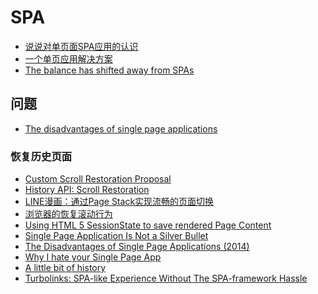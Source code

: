 SPA
========

- [说说对单页面SPA应用的认识](https://www.kelede.win/posts/singlepagewebapp/)
- [一个单页应用解决方案](http://www.ifviva.com/articles/2017/04/spa-framework/)
- [The balance has shifted away from SPAs](https://nolanlawson.com/2022/05/21/the-balance-has-shifted-away-from-spas/)

## 问题

- [The disadvantages of single page applications](https://adamsilver.io/articles/the-disadvantages-of-single-page-applications/)

### 恢复历史页面

- [Custom Scroll Restoration Proposal](https://majido.github.io/scroll-restoration-proposal/)
- [History API: Scroll Restoration](https://developers.google.com/web/updates/2015/09/history-api-scroll-restoration)
- [LINE漫画：通过Page Stack实现流畅的页面切换](http://tech.colla.me/zh/show/line_manga_smooth_transition_with_page_stack)
- [浏览器的恢复滚动行为](https://xiaoiver.github.io/coding/2017/08/03/%E6%B5%8F%E8%A7%88%E5%99%A8%E7%9A%84%E6%81%A2%E5%A4%8D%E6%BB%9A%E5%8A%A8%E8%A1%8C%E4%B8%BA.html)
- [Using HTML 5 SessionState to save rendered Page Content](https://weblog.west-wind.com/posts/2013/Jul/01/Using-HTML-5-SessionState-to-save-rendered-Page-Content)
- [	Single Page Application Is Not a Silver Bullet ](https://news.ycombinator.com/item?id=16303295)
- [The Disadvantages of Single Page Applications (2014) ](https://news.ycombinator.com/item?id=9879685)
- [Why I hate your Single Page App](https://medium.freecodecamp.org/why-i-hate-your-single-page-app-f08bb4ff9134)
- [A little bit of history](https://medium.com/@pshrmn/a-little-bit-of-history-f245306f48dd)
- [Turbolinks: SPA-like Experience Without The SPA-framework Hassle](https://goiabada.blog/can-you-build-a-single-page-application-without-a-front-end-framework-6799cee03750)
